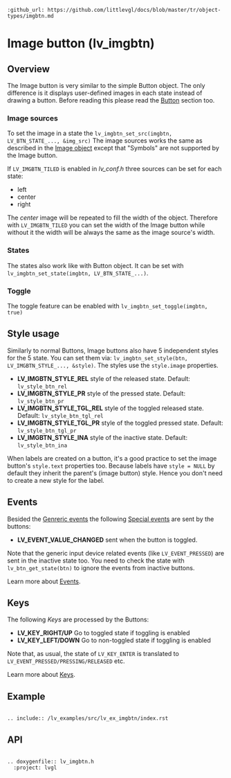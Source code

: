 ```eval_rst
:github_url: https://github.com/littlevgl/docs/blob/master/tr/object-types/imgbtn.md
```
# Image button (lv_imgbtn)

## Overview

The Image button is very similar to the simple Button object. The only difference is it displays user-defined images in each state instead of drawing a button. 
Before reading this please read the [Button](/object-types/btn) section too.

### Image sources
To set the image in a state the `lv_imgbtn_set_src(imgbtn, LV_BTN_STATE_..., &img_src)` The image sources works the same as described in the [Image object](/object-types/img) except that "Symbols" are not supported by the Image button.

If `LV_IMGBTN_TILED` is enabled in *lv_conf.h* three sources can be set for each state:
- left
- center
- right

The *center* image will be repeated to fill the width of the object. Therefore with `LV_IMGBTN_TILED` you can set the width of the Image button while without it the width will be always the same as the image source's width.


### States
The states also work like with Button object. It can be set with `lv_imgbtn_set_state(imgbtn, LV_BTN_STATE_...)`. 

### Toggle
The toggle feature can be enabled with `lv_imgbtn_set_toggle(imgbtn, true)`

## Style usage

Similarly to normal Buttons, Image buttons also have 5 independent styles for the 5 state. You can set them via: `lv_imgbtn_set_style(btn, LV_IMGBTN_STYLE_..., &style)`. The styles use the `style.image` properties.

- **LV_IMGBTN_STYLE_REL** style of the released state. Default: `lv_style_btn_rel`
- **LV_IMGBTN_STYLE_PR** style of the pressed state. Default: `lv_style_btn_pr`
- **LV_IMGBTN_STYLE_TGL_REL** style of the toggled released state. Default: `lv_style_btn_tgl_rel`
- **LV_IMGBTN_STYLE_TGL_PR** style of the toggled pressed state. Default: `lv_style_btn_tgl_pr`
- **LV_IMGBTN_STYLE_INA** style of the inactive state. Default: `lv_style_btn_ina`

When labels are created on a button, it's a good practice to set the image button's `style.text` properties too. Because labels have `style = NULL` by default they inherit the parent's (image button) style. 
Hence you don't need to create a new style for the label. 

## Events
Besided the [Genreric events](/overview/event.html#generic-events) the following [Special events](/overview/event.html#special-events) are sent by the buttons:
 - **LV_EVENT_VALUE_CHANGED** sent when the button is toggled.

Note that the generic input device related events (like `LV_EVENT_PRESSED`) are sent in the inactive state too. You need to check the state with `lv_btn_get_state(btn)` to ignore the events from inactive buttons.
 
Learn more about [Events](/overview/event).

## Keys
The following *Keys* are processed by the Buttons:
- **LV_KEY_RIGHT/UP** Go to toggled state if toggling is enabled
- **LV_KEY_LEFT/DOWN** Go to non-toggled state if toggling is  enabled

Note that, as usual, the state of `LV_KEY_ENTER` is translated to `LV_EVENT_PRESSED/PRESSING/RELEASED` etc.

Learn more about [Keys](/overview/indev).

## Example

```eval_rst

.. include:: /lv_examples/src/lv_ex_imgbtn/index.rst

```

## API 

```eval_rst

.. doxygenfile:: lv_imgbtn.h
  :project: lvgl
        
```
